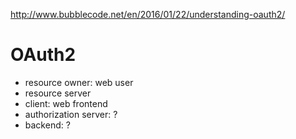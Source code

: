 http://www.bubblecode.net/en/2016/01/22/understanding-oauth2/

# OAuth2

- resource owner: web user
- resource server
- client: web frontend
- authorization server: ?
- backend: ?
